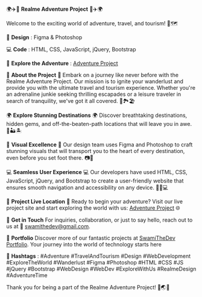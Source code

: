 🌍✈️🌟 **Realme Adventure Project** 🌟✈️🌍


Welcome to the exciting world of adventure, travel, and tourism! 🌄🗺️


🎨 **Design** : Figma & Photoshop


💻 **Code** : HTML, CSS, JavaScript, jQuery, Bootstrap


🚀 **Explore the Adventure** : [Adventure Project](https://adventure-swamithedev.vercel.app/) 


🌟 **About the Project** 🌟
Embark on a journey like never before with the Realme Adventure Project. Our mission is to ignite your wanderlust and provide you with the ultimate travel and tourism experience. Whether you're an adrenaline junkie seeking thrilling escapades or a leisure traveler in search of tranquility, we've got it all covered. 🌄🏞️🏖️


🌍 **Explore Stunning Destinations** 🌍
Discover breathtaking destinations, hidden gems, and off-the-beaten-path locations that will leave you in awe. 🌅🏜️🏝️


📸 **Visual Excellence** 📸
Our design team uses Figma and Photoshop to craft stunning visuals that will transport you to the heart of every destination, even before you set foot there. 📷🎨


💻 **Seamless User Experience** 💻
Our developers have used HTML, CSS, JavaScript, jQuery, and Bootstrap to create a user-friendly website that ensures smooth navigation and accessibility on any device. 💼📱💻


🌟 **Project Live Location** 🌟
Ready to begin your adventure? Visit our live project site and start exploring the world with us: [Adventure Project](https://adventure-swamithedev.vercel.app/) 🌐


📧 **Get in Touch**
For inquiries, collaboration, or just to say hello, reach out to us at 📩 swamithedev@gmail.com.


🌟 **Portfolio**
Discover more of our fantastic projects at [SwamiTheDev Portfolio](https://swamithedev.vercel.app). Your journey into the world of technology starts here

📌 **Hashtags** : #Adventure #TravelAndTourism #Design #WebDevelopment #ExploreTheWorld #Wanderlust #Figma #Photoshop #HTML #CSS #JS #jQuery #Bootstrap #WebDesign #WebDev #ExploreWithUs #RealmeDesign #AdventureTime

Thank you for being a part of the Realme Adventure Project! 🙌🌏✨

